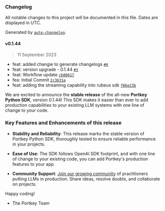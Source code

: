 ### Changelog

All notable changes to this project will be documented in this file. Dates are displayed in UTC.

Generated by [`auto-changelog`](https://github.com/CookPete/auto-changelog).

#### v0.1.44

> 11 September 2023

- feat: added changie to generate changelogs [`#4`](https://github.com/Portkey-AI/portkey-python-sdk/pull/4)
- feat: version upgrade - 0.1.44 [`#3`](https://github.com/Portkey-AI/portkey-python-sdk/pull/3)
- feat: Workflow update [`cb80617`](https://github.com/Portkey-AI/portkey-python-sdk/commit/cb806173049d2a1f690935320e5ad4738910a452)
- fea: Initial Commit [`2c3631a`](https://github.com/Portkey-AI/portkey-python-sdk/commit/2c3631ac65ff58158695e84881993460fd27cb82)
- feat: adding the streaming capability into rubeus sdk [`f06e23b`](https://github.com/Portkey-AI/portkey-python-sdk/commit/f06e23bfa676995d578f64eff3401db917660742)

<!-- auto-changelog-above -->

We are excited to announce the **stable release** of the all-new **Portkey Python SDK**, version 0.1.44! This SDK makes it easier than ever to add production capabilities to your existing LLM systems with one line of change to your code.

### Key Features and Enhancements of this release

- **Stability and Reliability**: This release marks the stable version of Portkey Python SDK, thoroughly tested to ensure reliable performance in your projects.

- **Ease of Use**: The SDK follows OpenAI SDK footprint, and with one line of change to your existing code, you can add Portkey's production features to your app. 

- **Community Support**: [Join our growing community](https://discord.gg/QHJ3RgcvKT) of practitioners putting LLMs in production. Share ideas, resolve doubts, and collaborate on projects.

Happy coding!

- The Portkey Team

